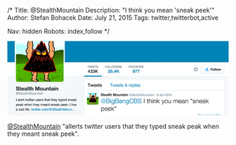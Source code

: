 /*
Title: @StealthMountain
Description: "I think you mean 'sneak peek'"
Author: Stefan Bohacek
Date: July 21, 2015
Tags: twitter,twitterbot,active

Nav: hidden
Robots: index,follow
*/

[![](/content/bots/twitterbots/images/StealthMountain.png)](https://twitter.com/StealthMountain)

[@StealthMountain](https://twitter.com/StealthMountain) "allerts twitter users that they typed sneak peak when they meant sneak peek".